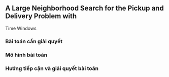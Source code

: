 ## A Large Neighborhood Search for the Pickup and Delivery Problem with
Time Windows

### Bài toán cần giải quyết

### Mô hình bài toán

### Hướng tiếp cận và giải quyết bài toán

